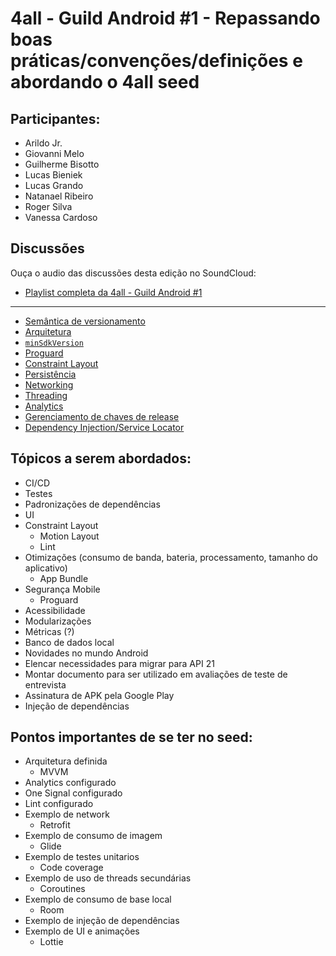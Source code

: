 # 4all - Guild Android #1 - Repassando boas práticas/convenções/definições e abordando o 4all seed

## Participantes:

* Arildo Jr.
* Giovanni Melo
* Guilherme Bisotto
* Lucas Bieniek
* Lucas Grando
* Natanael Ribeiro
* Roger Silva
* Vanessa Cardoso

## Discussões

Ouça o audio das discussões desta edição no SoundCloud:

* [Playlist completa da 4all - Guild Android #1](https://soundcloud.com/roger-silva-941993496/sets/4all-guild-android-1)

---

* [Semântica de versionamento](https://soundcloud.com/roger-silva-941993496/guild-android-1-semantic?in=roger-silva-941993496/sets/4all-guild-android-1)
* [Arquitetura](https://soundcloud.com/roger-silva-941993496/guild-android-1-arch?in=roger-silva-941993496/sets/4all-guild-android-1)
* [`minSdkVersion`](https://soundcloud.com/roger-silva-941993496/guild-android-1-api-21?in=roger-silva-941993496/sets/4all-guild-android-1)
* [Proguard](https://soundcloud.com/roger-silva-941993496/guild-android-1-proguard?in=roger-silva-941993496/sets/4all-guild-android-1)
* [Constraint Layout](https://soundcloud.com/roger-silva-941993496/guild-android-1-constraint?in=roger-silva-941993496/sets/4all-guild-android-1)
* [Persistência](https://soundcloud.com/roger-silva-941993496/guild-android-1-data?in=roger-silva-941993496/sets/4all-guild-android-1)
* [Networking](https://soundcloud.com/roger-silva-941993496/guild-android-1-networking?in=roger-silva-941993496/sets/4all-guild-android-1)
* [Threading](https://soundcloud.com/roger-silva-941993496/guild-android-1-threading?in=roger-silva-941993496/sets/4all-guild-android-1)
* [Analytics](https://soundcloud.com/roger-silva-941993496/guild-android-1-analytics?in=roger-silva-941993496/sets/4all-guild-android-1)
* [Gerenciamento de chaves de release](https://soundcloud.com/roger-silva-941993496/guild-android-1-key-management?in=roger-silva-941993496/sets/4all-guild-android-1)
* [Dependency Injection/Service Locator](https://soundcloud.com/roger-silva-941993496/guild-android-1-dep-injection?in=roger-silva-941993496/sets/4all-guild-android-1)

## Tópicos a serem abordados:

* CI/CD
* Testes
* Padronizações de dependências
* UI
* Constraint Layout
  * Motion Layout
  * Lint
* Otimizações (consumo de banda, bateria, processamento, tamanho do aplicativo)
  * App Bundle
* Segurança Mobile
  * Proguard
* Acessibilidade
* Modularizações
* Métricas (?)
* Banco de dados local
* Novidades no mundo Android
* Elencar necessidades para migrar para API 21
* Montar documento para ser utilizado em avaliações de teste de entrevista
* Assinatura de APK pela Google Play
* Injeção de dependências
	
## Pontos importantes de se ter no seed:

* Arquitetura definida
  * MVVM
* Analytics configurado
* One Signal configurado
* Lint configurado
* Exemplo de network
  * Retrofit
* Exemplo de consumo de imagem
  * Glide
* Exemplo de testes unitarios
  * Code coverage
* Exemplo de uso de threads secundárias
  * Coroutines
* Exemplo de consumo de base local 
  * Room
* Exemplo de injeção de dependências
* Exemplo de UI e animações
  * Lottie